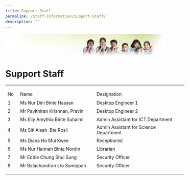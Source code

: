 ```yaml
---
title: Support Staff
permalink: /Staff-Information/Support-Staff/
description: ""
---
```

![](/images/Banner.jpg)

Support Staff
============
<table border="0" cellpadding="0" cellspacing="0" width="560" style="border-collapse:
 collapse;width:421pt"><colgroup><col width="27" style="mso-width-source:userset;mso-width-alt:987;width:20pt"> <col width="249" style="mso-width-source:userset;mso-width-alt:9106;width:187pt"> <col width="274" style="mso-width-source:userset;mso-width-alt:10020;width:206pt"> <col width="10" style="mso-width-source:userset;mso-width-alt:365;width:8pt"></colgroup><tbody><tr height="10" style="mso-height-source:userset;height:7.5pt"><td height="10" class="xl66" width="27" style="height:7.5pt;width:20pt"><a name="RANGE!B4:E14"></a></td><td class="xl67" width="249" style="width:187pt"></td><td class="xl67" width="274" style="width:206pt"></td><td class="xl67" width="10" style="width:8pt"></td></tr><tr height="21" style="height:15.75pt"><td height="21" class="xl69" style="height:15.75pt">No</td><td class="xl68" style="border-left:none">Name</td><td class="xl70" style="border-left:none">Designation</td><td class="xl67"></td></tr><tr height="21" style="height:15.75pt"><td height="21" class="xl69" style="height:15.75pt;border-top:none">1</td><td class="xl68" style="border-top:none;border-left:none">Ms Nur Dini Binte Hassan</td><td class="xl70" style="border-top:none;border-left:none">Desktop Engineer 1</td><td class="xl67"></td></tr><tr height="21" style="height:15.75pt"><td height="21" class="xl69" style="height:15.75pt;border-top:none">2</td><td class="xl71" width="249" style="border-top:none;border-left:none;width:187pt">Mr Pavithiran Krishnan, Pravin<span style="mso-spacerun:yes">&nbsp;</span></td><td class="xl70" style="border-top:none;border-left:none">Desktop Engineer 2</td><td class="xl67"></td></tr><tr height="21" style="height:15.75pt"><td height="21" class="xl69" style="height:15.75pt;border-top:none">3</td><td class="xl68" style="border-top:none;border-left:none">Ms Elly Amythia Binte Suhaimi<span style="mso-spacerun:yes">&nbsp;</span></td><td class="xl70" style="border-top:none;border-left:none">Admin Assistant for ICT Department</td><td class="xl67"></td></tr><tr height="21" style="height:15.75pt"><td height="21" class="xl69" style="height:15.75pt;border-top:none">4</td><td class="xl68" style="border-top:none;border-left:none">Ms Siti Aisah<span style="mso-spacerun:yes">&nbsp; </span>Bte Rosli<span style="mso-spacerun:yes">&nbsp;</span></td><td class="xl70" style="border-top:none;border-left:none">Admin Assistant for Science Department</td><td class="xl67"></td></tr><tr height="21" style="height:15.75pt"><td height="21" class="xl69" style="height:15.75pt;border-top:none">5</td><td class="xl68" style="border-top:none;border-left:none">Ms Diana Ho Mui Kwee<span style="mso-spacerun:yes">&nbsp;</span></td><td class="xl70" style="border-top:none;border-left:none">Receptionist</td><td class="xl67"></td></tr><tr height="21" style="height:15.75pt"><td height="21" class="xl69" style="height:15.75pt;border-top:none">6</td><td class="xl68" style="border-top:none;border-left:none">Ms Nur Hannah Binte Nordin<span style="mso-spacerun:yes">&nbsp;</span></td><td class="xl70" style="border-top:none;border-left:none">Librarian</td><td class="xl67"></td></tr><tr height="21" style="height:15.75pt"><td height="21" class="xl69" style="height:15.75pt;border-top:none">7</td><td class="xl68" style="border-top:none;border-left:none">Mr Eddie Chung Shui Sung<span style="mso-spacerun:yes">&nbsp;</span></td><td class="xl70" style="border-top:none;border-left:none">Security Officer</td><td class="xl67"></td></tr><tr height="21" style="height:15.75pt"><td height="21" class="xl69" style="height:15.75pt;border-top:none">8</td><td class="xl68" style="border-top:none;border-left:none">Mr Balachandran s/o Samippan<span style="mso-spacerun:yes">&nbsp;</span></td><td class="xl70" style="border-top:none;border-left:none">Security Officer</td><td class="xl67"></td></tr><tr height="7" style="mso-height-source:userset;height:5.25pt"><td height="7" class="xl66" style="height:5.25pt"></td><td class="xl67"></td><td class="xl67"></td><td class="xl67"></td></tr></tbody></table>
